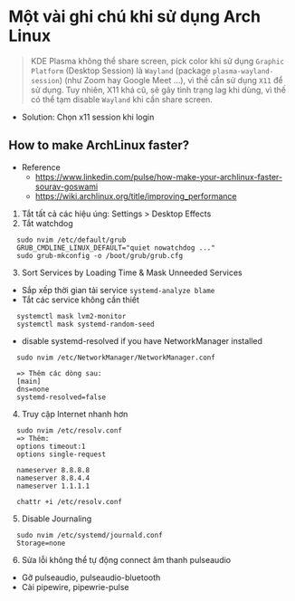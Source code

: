 # Một vài ghi chú khi sử dụng Arch Linux

> KDE Plasma không thể share screen, pick color khi sử dụng `Graphic Platform` (Desktop Session) là `Wayland` (package `plasma-wayland-session`) (như Zoom hay Google Meet ...), vì thế cần sử dụng `X11` để sử dụng. Tuy nhiên, X11 khá cũ, sẽ gây tình trạng lag khi dùng, vì thế có thể tạm disable `Wayland` khi cần share screen.

- Solution: Chọn x11 session khi login

## How to make ArchLinux faster?

- Reference
  - https://www.linkedin.com/pulse/how-make-your-archlinux-faster-sourav-goswami
  - https://wiki.archlinux.org/title/improving_performance

1. Tắt tất cả các hiệu úng: Settings > Desktop Effects
2. Tắt watchdog

```
  sudo nvim /etc/default/grub
  GRUB_CMDLINE_LINUX_DEFAULT="quiet nowatchdog ..."
  sudo grub-mkconfig -o /boot/grub/grub.cfg
```

3. Sort Services by Loading Time & Mask Unneeded Services

- Sắp xếp thời gian tải service `systemd-analyze blame`
- Tắt các service không cần thiết

```
  systemctl mask lvm2-monitor
  systemctl mask systemd-random-seed
```

- disable systemd-resolved if you have NetworkManager installed

```
  sudo nvim /etc/NetworkManager/NetworkManager.conf

  => Thêm các dòng sau:
  [main]
  dns=none
  systemd-resolved=false
```

4. Truy cập Internet nhanh hơn

```
  sudo nvim /etc/resolv.conf
  => Thêm:
  options timeout:1
  options single-request

  nameserver 8.8.8.8
  nameserver 8.8.4.4
  nameserver 1.1.1.1
```

```
  chattr +i /etc/resolv.conf
```

5. Disable Journaling

```
  sudo nvim /etc/systemd/journald.conf
  Storage=none
```

6. Sửa lỗi không thể tự động connect âm thanh pulseaudio

- Gỡ pulseaudio, pulseaudio-bluetooth
- Cài pipewire, pipewrie-pulse
